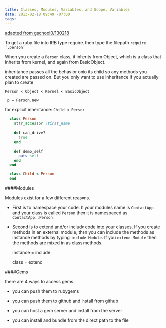 ```yaml
---
title: Classes, Modules, Variables, and Scope, Variables
date: 2013-02-18 09:49 -07:00
tags:
---
```


[adapted from gschool0/130218](https://github.com/JumpstartLab/curriculum/blob/master/source/academy/sessions/gschool0/130218.markdown)

To get a ruby file into IRB type require, then type the filepath `require ‘.person’`
 
 When you create a `Person` class, it inherits from Object, which is a class that inherits from kernel, and again from BasicObject.

 inheritance passes all the behavior onto its child so any methods you created are passed on. But you only want to use inheritance if you actually plan to create 
 
`Person < Object < Kernel < BasicObject`
 
` p = Person.new`

for explicit inheritance: `Child < Person`

```ruby
  class Person
    attr_accessor :first_name
  
    def can_drive?
      true
    end
    
    def demo_self
      puts self
    end
  end

  class Child < Person  
  end
```


####Modules

Modules exist for a few different reasons. 

- First is to namespace your code. If your modules name is `ContactApp` and your class is called `Person` then it is namespaced as `ContactApp::Person`

- Second is to extend and/or include code into your classes. If you create methods in an external module, then you can include the methods as instance methods by typing `include Module`. If you `extend Module` then the methods are mixed in as class methods.  
    
    instance = include
    
    class = extend

####Gems

there are 4 ways to access gems. 

- you can push them to rubygems

- you can push them to github and install from github

- you can host a gem server and install from the server

- you can install and bundle from the direct path to the file
